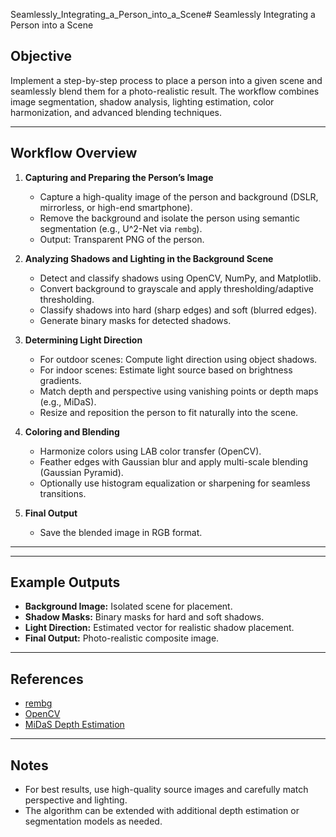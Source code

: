 Seamlessly_Integrating_a_Person_into_a_Scene# Seamlessly Integrating a Person into a Scene

## Objective

Implement a step-by-step process to place a person into a given scene and seamlessly blend them for a photo-realistic result. The workflow combines image segmentation, shadow analysis, lighting estimation, color harmonization, and advanced blending techniques.

---

## Workflow Overview

1. **Capturing and Preparing the Person’s Image**
   - Capture a high-quality image of the person and background (DSLR, mirrorless, or high-end smartphone).
   - Remove the background and isolate the person using semantic segmentation (e.g., U^2-Net via `rembg`).
   - Output: Transparent PNG of the person.

2. **Analyzing Shadows and Lighting in the Background Scene**
   - Detect and classify shadows using OpenCV, NumPy, and Matplotlib.
   - Convert background to grayscale and apply thresholding/adaptive thresholding.
   - Classify shadows into hard (sharp edges) and soft (blurred edges).
   - Generate binary masks for detected shadows.

3. **Determining Light Direction**
   - For outdoor scenes: Compute light direction using object shadows.
   - For indoor scenes: Estimate light source based on brightness gradients.
   - Match depth and perspective using vanishing points or depth maps (e.g., MiDaS).
   - Resize and reposition the person to fit naturally into the scene.

4. **Coloring and Blending**
   - Harmonize colors using LAB color transfer (OpenCV).
   - Feather edges with Gaussian blur and apply multi-scale blending (Gaussian Pyramid).
   - Optionally use histogram equalization or sharpening for seamless transitions.

5. **Final Output**
   - Save the blended image in RGB format.

---

---

## Example Outputs

- **Background Image:** Isolated scene for placement.
- **Shadow Masks:** Binary masks for hard and soft shadows.
- **Light Direction:** Estimated vector for realistic shadow placement.
- **Final Output:** Photo-realistic composite image.

---

## References

- [rembg](https://github.com/danielgatis/rembg)
- [OpenCV](https://opencv.org/)
- [MiDaS Depth Estimation](https://github.com/isl-org/MiDaS)

---

## Notes

- For best results, use high-quality source images and carefully match perspective and lighting.
- The algorithm can be extended with additional depth estimation or segmentation models as needed.
